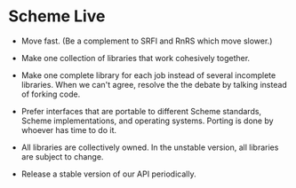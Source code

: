 # Scheme Live

- Move fast. (Be a complement to SRFI and RnRS which move slower.)

- Make one collection of libraries that work cohesively together.

- Make one complete library for each job instead of several incomplete
  libraries. When we can't agree, resolve the the debate by talking
  instead of forking code.

- Prefer interfaces that are portable to different Scheme standards,
  Scheme implementations, and operating systems. Porting is done by
  whoever has time to do it.

- All libraries are collectively owned. In the unstable version, all
  libraries are subject to change.

- Release a stable version of our API periodically.

